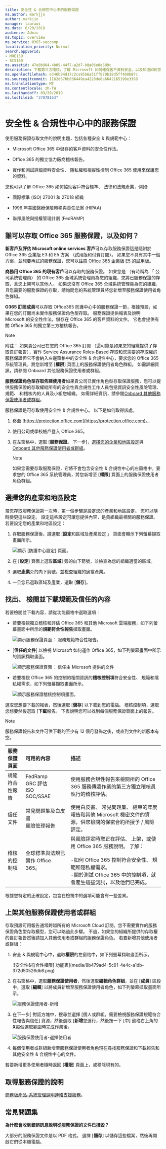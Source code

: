 ```yaml
---
title: 安全性 & 合規性中心中的服務保證
ms.author: markjjo
author: markjjo
manager: laurawi
ms.date: 6/29/2018
audience: Admin
ms.topic: overview
ms.service: O365-seccomp
localization_priority: Normal
search.appverid:
- MOE150
- BCS160
ms.assetid: 47e8b964-4b09-44f7-a2d7-b8a06e8e389c
description: 下載第三方稽核，了解 Microsoft 如何確保客戶資料安全，以及知道如何您可以遵循 ISO、 HIPAA、 FINRA，以及 FedRAMP 當您使用 Office 365。
ms.openlocfilehash: e346b84d17c2ca95b6a51ff870b18d5ff408b87c
ms.sourcegitcommit: 1162d676b036449ea4220de8a6642165190e3398
ms.translationtype: MT
ms.contentlocale: zh-TW
ms.lasthandoff: 09/20/2019
ms.locfileid: "37078163"
---
```

# <a name="service-assurance-in-the-security--compliance-center"></a>安全性 & 合規性中心中的服務保證

使用服務保證存取文件的說明主題，包括各種安全 & 與規範中心： 
  
- Microsoft Office 365 中儲存的客戶資料的安全性作法。 
    
- Office 365 的獨立協力廠商稽核報告。 
    
- 實作和測試詳細資料安全性、 隱私權和相容性控制 Office 365 使用來保護您的資料。 
    
您也可以了解 Office 365 如何協助客戶符合標準、 法律和法規產業，例如:
  
-  國際標準 (ISO) 27001 和 27018 組織 
    
- 1996 年美國醫療保險轉移與責任法案 (HIPAA)
    
- 聯邦風險與授權管理計劃 (FedRAMP)
    
## <a name="who-can-access-office-365-service-assurance-and-how"></a>誰可以存取 Office 365 服務保證，以及如何？

 **新客戶及評估 Microsoft online services 客戶**可以存取服務保證這是隨附於 Office 365 企業版 E3 和 E5 方案 （試用版和付費訂閱）。 如果您不具有其中一個方案，並想要再試的服務保證，您可以[註冊 Office 365 企業版 E5 的試用版](https://go.microsoft.com/fwlink/p/?LinkID=698279)。 
  
 **商務用 Office 365 的現有客戶**可以存取的服務保證。 如果您是 （有時稱為 「 公司系統管理員） 的 Office 365 全域系統管理員為您的組織，您將已服務保證的存取，且您上架可以其他人。 如果您沒有 Office 365 全域系統管理員為您的組織，且您需要的服務保證的存取，請詢問您的系統管理員將您新增至服務保證使用者角色群組。 
  
 **O365 訂閱成員**可以存取 Office365 防護中心中的服務保證一節，根據預設，如果在您的訂閱尚未實作服務保證角色型存取。 服務保證提供報表及說明 Microsoft 的安全性作法，儲存在 Office 365 的客戶資料的文件。 它也會提供有關 Office 365 的獨立第三方稽核報告。 
  
> [!NOTE]
> 附註： 如果貴公司已在您的 Office 365 訂閱 （這可能是如果您的組織提供了存取自訂報告），實作 Service Assurance Roles-Based 存取和您需要的存取權的服務保證但它不會納入左邊窗格中的安全性 & 合規性中心，要求您的 Office 365 系統管理員，將您新增至 [**權限**] 頁面上的服務保證使用者角色群組。 如需詳細資訊，請參閱 Onboard 其他服務保證使用者或群組。 
  
 **服務保證角色型存取佈建使用者**如果貴公司已實作角色型存取保證服務，您可以提供服務保證的存取權給所有的安全性與合規性工作人員包括資訊安全性風險管理、 規範、 和稽核內的人員及小組您組織。 如需詳細資訊，請參閱[Onboard 其他服務保證使用者或群組](service-assurance.md#addother)。
  
服務保證是可存取使用安全性 & 合規性中心。 以下是如何取得該處。
  
1. 移至 [https://protection.office.com](https://protection.office.com)。
    
2. 使用公司或學校帳戶登入 Office 365。 
    
3. 在左窗格中，選取 [**服務保證**。 下一步]，[選擇您的企業和地區設定](service-assurance.md#Chooseyourindustryregional)與[Onboard 其他服務保證使用者或群組](service-assurance.md#addother)。
    
    > [!NOTE]
    > 如果您需要存取服務保證，它將不會包含安全性 & 合規性中心的左窗格中，要求您的 Office 365 系統管理員，將您新增至 [**權限**] 頁面上的服務保證使用者角色群組。 
  
## <a name="choose-your-industry-and-regional-settings"></a>選擇您的產業和地區設定
<a name="Chooseyourindustryregional"> </a>

當您存取服務保證第一次時，第一個步驟是設定您的產業和地區設定。 您可以隨時變更這些設定。 設定這些設定可讓您提供內容，是貴組織最相關的服務保證。 若要設定您的產業和地區設定：
  
1. 存取服務保證後，請選取 [**設定**和區域及產業設定 」 頁面會顯示下列螢幕擷取畫面所示。 
    
    ![顯示 [防護中心設定] 頁面。](media/101716e8-9c0a-4839-a2c0-f6aacf64eb9d.png)
  
2. 在 [**設定**] 頁面上選取**區域**] 旁的向下箭號，並檢查為您的組織適當的區域。 
    
3. 選取**產業**旁的向下箭號，並檢查組織的適當產業。 
    
4. 一旦您已選取區域及產業，選取 [**儲存**]。
    
## <a name="find-review-and-download-compliance-and-trust-content"></a>找出、 檢閱並下載規範及信任的內容
<a name="Chooseyourindustryregional"> </a>

若要檢閱並下載內容，請從功能窗格中選取選項：
  
- 若要檢視獨立稽核和評估 Office 365 和其他 Microsoft 雲端服務，如下列螢幕畫面中所示的**規範符合性報告**擷取畫面。 
    
    ![顯示服務保證頁面： 服務規範符合性報告。](media/149f2181-a558-4963-85e5-8d5ebc7cdac8.png)
  
- [**信任的文件**] 以檢視 Microsoft 如何運作 Office 365，如下列螢幕畫面中所示的資訊擷取畫面。 
    
    ![顯示服務保證頁面： 信任由 Microsoft 提供的文件](media/5dd4e89a-25a2-45e7-8d6c-a5c5b9237327.png)
  
- 若要檢視 Office 365 的控制的相關資訊的**稽核控制項**符合安全性、 規範和隱私權需求，如下列螢幕擷取畫面所示。 
    
    ![顯示服務保證稽核控制項畫面。](media/4baf252b-603d-45e0-af12-32616154df65.png)
  
選取您想要下載的報表，然後選取 [**儲存**] 以下載到您的電腦。 稽核控制項，選取您想要然後選取 [**下載**報告。 下表說明您可以找到每個服務保證頁面上的報告。 
  
> [!NOTE]
> 服務保證報告和文件可供下載的至少有 12 個月發佈之後，或直到文件的新版本有空。 
  
|**服務保證頁面**|**可用的內容**|**描述**|
|:-----|:-----|:-----|
|規範符合性報告  <br/> | FedRamp  <br/>  GRC 評估  <br/>  ISO  <br/>  SOC/SSAE  <br/> |使用服務合規性報告來檢閱所的 Office 365 服務傳遞作業的第三方獨立稽核員執行的稽核評估。  <br/> |
|信任文件  <br/> | 常見問題集及白皮書  <br/>  風險管理報告  <br/> |使用白皮書、 常見問題集、 結束的年度報告和其他 Microsoft 機密文件的資源，供您檢閱的保密合約所授予 / 風險評定。  <br/> |
|稽核的控制項  <br/> |全球標準與法規已實作 Office 365。  <br/> | 與風險評定時您正在評估、 上架，或使用 Office 365 服務說明。 了解：  <br/> <br/>-如何 Office 365 控制符合安全性、 規範和隱私權需求。  <br/>-關於測試 Office 365 中的控制項，就會產生這些測試，以及他們已完成。  <br/> |
   
根據您特定的正確設定，包含在檢視中的選項可能會有一些差異。
  
## <a name="onboard-other-service-assurance-users-or-groups"></a>上架其他服務保證使用者或群組
<a name="addother"> </a>

存取預設可用報告通常跨越所有的 Microsoft Cloud 訂閱，您不需要實作的服務保證角色型存取模型，您可以略過此步驟。 不過，如果您的組織所提供的存取權的自訂報告然後請加入其他使用者或群組的服務保證角色。 若要新增其他使用者或群組：
  
1. 安全 & 與規範中心中，選取**權限**的左窗格中，如下列螢幕擷取畫面所示。 
    
    ![安全性&amp;符合性權限] 功能表](media/8b479ad4-5c91-4e4c-a1db-372d50526db6.png)
  
2. 在右窗格中，選取**服務保證使用者**，然後選取**編輯角色群組**，並在 [**成員**] 區段中，選取 [**編輯**] 以將成員新增至服務保證使用者角色，如下列螢幕擷取畫面所示。 
    
    ![服務保證使用者-新增](media/c8b1978e-9b6e-4200-860a-a1704f8e2355.png)
  
3. 在下一步] 對話方塊中，搜尋並選擇 [個人或群組，需要檢視服務保證規範符合性報告與信任] 資源，然後選取 [**新增**您進行，然後按一下 [中] 窗格右上角的**X**每個選取範圍時完成作業後。 
    
    ![服務保證使用者-選擇使用者](media/33f13ef6-1e10-4d49-af06-8e1ad5ffbfba.png)
  
4. 每個使用者或群組新增至服務保證使用者角色現在尋找服務保證和下載報告和其他安全性 & 合規性中心的文件。
    
若要新增更多使用者隨時返回 [**權限**] 頁面上，或移除現有的。 
  
## <a name="get-help-with-service-assurance"></a>取得服務保證的說明
<a name="addother"> </a>

[商務版產品-系統管理說明連絡支援服務](https://support.office.com/article/32a17ca7-6fa0-4870-8a8d-e25ba4ccfd4b)。
  
## <a name="frequently-asked-questions"></a>常見問題集
<a name="addother"> </a>

 **為什麼會收到錯誤訊息說明從服務保證的文件已損毀？**
  
大部分的服務保證文件是以 PDF 格式。 選擇 [**儲存**] 以儲存這些檔案，然後再開啟它們從本機電腦。 
